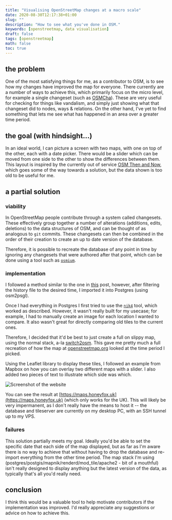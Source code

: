 ```yaml
---
title: "Visualising OpenStreetMap changes at a macro scale"
date: 2020-08-30T12:17:38+01:00
slug: ""
description: "How to see what you've done in OSM."
keywords: [openstreetmap, data visualisation]
draft: false
tags: [openstreetmap]
math: false
toc: true
---
```


## the problem

One of the most satisfying things for me, as a contributor to OSM, is to see how my changes have improved the map for everyone. There currently are a number of ways to achieve this, which primarily focus on the micro level, for example a single changeset (such as [OSMCha](https://osmcha.org)). These are very useful for checking for things like vandalism, and simply just showing what that changeset did to nodes, ways & relations. On the other hand, I've yet to find something that lets me see what has happened in an area over a greater time period.

## the goal (with hindsight...)

In an ideal world, I can picture a screen with two maps, with one on top of the other, each with a date picker. There would be a slider which can be moved from one side to the other to show the differences between them. This layout is inspired by the currently out of service [OSM Then and Now](https://mvexel.github.io/thenandnow/), which goes some of the way towards a solution, but the data shown is too old to be useful for me.

## a partial solution

### viability

In OpenStreetMap people contribute through a system called changesets. These effectively group together a number of alterations (additions, edits, deletions) to the data structures of OSM, and can be thought of as analogous to `git` commits. These changesets can then be combined in the order of their creation to create an up to date version of the database.

Therefore, it is possible to recreate the database of any point in time by ignoring any changesets that were authored after that point, which can be done using a tool such as [`osmium`](https://osmcode.org/osmium-tool/).

### implementation

I followed a method similar to the one in [this](https://hackmd.io/XfrY334rS7CV0tnPzx8Wvw) post, however, after filtering the history file to the desired time, I imported it into Postgres (using osm2psgl).

Once I had everything in Postgres I first tried to use the [`nik4`](https://github.com/Zverik/Nik4) tool, which worked as described. However, it wasn't really built for my usecase; for example, I had to manually create an image for each location I wanted to compare. It also wasn't great for directly comparing old tiles to the current ones.

Therefore, I decided that it'd be best to just create a full on slippy map, using the normal stack, a-la [switch2osm](https://switch2osm.org/serving-tiles/manually-building-a-tile-server-20-04-lts/). This gave me pretty much a full recreation of how the map at [openstreetmap.org](https://openstreetmap.org) looked at the time period I picked.

Using the Leaflet library to display these tiles, I followed an example from Mapbox on how you can overlay two different maps with a slider. I also added two pieces of text to illustrate which side was which.

![Screenshot of the website](/images/visualising-large-scale-osm-changes/result.png)

You can see the result at [https://maps.honeyfox.uk](https://maps.honeyfox.uk) (which only works for the UK). This will likely be very impermanent, as I don't really have the means to host it -- the database and tileserver are currently on my desktop PC, with an SSH tunnel up to my VPS.

### failures

This solution partially meets my goal. Ideally you'd be able to set the specific date that each side of the map displayed, but as far as I'm aware there is no way to achieve that without having to drop the database and re-import everything from the other time period. The map stack I'm using (postgres/postgis/mapnik/renderd/mod_tile/apache2 - bit of a mouthful) isn't really designed to display anything but the latest version of the data, as typically that's all you'd really need.

## conclusion

I think this would be a valuable tool to help motivate contributors if the implementation was improved. I'd really appreciate any suggestions or advice on how to achieve this.
